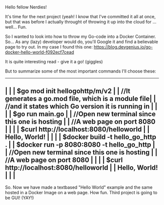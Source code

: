 Hello fellow Nerdies!

It's time for the next project (yeah! I know that I've committed it all at once, but that was before I actually throught of throwing it up into the cloud for ... well... Fun.

So I wanted to look into how to throw my Go-code into a Docker Container. So... As any (lazy) developer would do, you'll Google it and find a believable page to try out.
In my case I found this one: https://blog.devgenius.io/go-docker-hello-world-f092ecf7cead

It is quite interesting read - give it a go! (giggles)

But to summarize some of the most important commands I'll choose these:

-------------------------------------------------------
|                                                     |
| $go mod init hellogohttp/m/v2                       |
| //It generates a go.mod file, which is a module file|
| //and it states which Go version it is running in   |
|                                                     |
| $go run main.go                                     |
| //Open new terminal since this one is hosting       |
| //A web page on port 8080                           |
|                                                     |
| $curl http://localhost:8080/helloworld              |
| Hello, World!                                       |
|                                                     |
| $docker build -t hello_go_http .                    |
| $docker run -p 8080:8080 -t hello_go_http           |
| //Open new terminal since this one is hosting       |
| //A web page on port 8080                           |
|                                                     |
| $curl http://localhost:8080/helloworld              |
| Hello, World!                                       |
|                                                     |
-------------------------------------------------------

So. Now we have made a textbased "Hello World" example and the same hosted in a Docker Image on a web page. How fun. Third project is going to be GUI! (YAY!)
